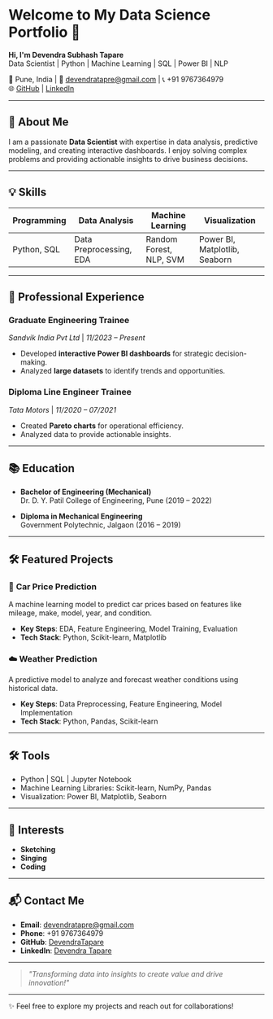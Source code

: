 # Welcome to My Data Science Portfolio 👋

**Hi, I'm Devendra Subhash Tapare**  
Data Scientist | Python | Machine Learning | SQL | Power BI | NLP  

📍 Pune, India | 📧 [devendratapre@gmail.com](mailto:devendratapre@gmail.com) | 📞 +91 9767364979  
🌐 [GitHub](https://github.com/DevendraTapare) | [LinkedIn](https://linkedin.com/in/devendra-tapare-3099a5192)  

---

## 🚀 About Me  
I am a passionate **Data Scientist** with expertise in data analysis, predictive modeling, and creating interactive dashboards. I enjoy solving complex problems and providing actionable insights to drive business decisions.  

---

## 💡 Skills  

| **Programming**         | **Data Analysis**        | **Machine Learning**      | **Visualization** |
|--------------------------|--------------------------|----------------------------|--------------------|
| Python, SQL              | Data Preprocessing, EDA | Random Forest, NLP, SVM   | Power BI, Matplotlib, Seaborn |

---

## 💼 Professional Experience  

### **Graduate Engineering Trainee**  
*Sandvik India Pvt Ltd* | *11/2023 – Present*  
- Developed **interactive Power BI dashboards** for strategic decision-making.  
- Analyzed **large datasets** to identify trends and opportunities.  

### **Diploma Line Engineer Trainee**  
*Tata Motors* | *11/2020 – 07/2021*  
- Created **Pareto charts** for operational efficiency.  
- Analyzed data to provide actionable insights.

---

## 📚 Education  

- **Bachelor of Engineering (Mechanical)**  
  Dr. D. Y. Patil College of Engineering, Pune (2019 – 2022)  

- **Diploma in Mechanical Engineering**  
  Government Polytechnic, Jalgaon (2016 – 2019)  

---

## 🛠️ Featured Projects  

### 🚗 **Car Price Prediction**  
A machine learning model to predict car prices based on features like mileage, make, model, year, and condition.  
- **Key Steps**: EDA, Feature Engineering, Model Training, Evaluation  
- **Tech Stack**: Python, Scikit-learn, Matplotlib  

### ☁️ **Weather Prediction**  
A predictive model to analyze and forecast weather conditions using historical data.  
- **Key Steps**: Data Preprocessing, Feature Engineering, Model Implementation  
- **Tech Stack**: Python, Pandas, Scikit-learn  

---

## 🛠️ Tools  

- Python | SQL | Jupyter Notebook  
- Machine Learning Libraries: Scikit-learn, NumPy, Pandas  
- Visualization: Power BI, Matplotlib, Seaborn  

---

## 🎨 Interests  

- **Sketching**  
- **Singing**  
- **Coding**  

---

## 📬 Contact Me  

- **Email**: [devendratapre@gmail.com](mailto:devendratapre@gmail.com)  
- **Phone**: +91 9767364979  
- **GitHub**: [DevendraTapare](https://github.com/DevendraTapare)  
- **LinkedIn**: [Devendra Tapare](https://linkedin.com/in/devendra-tapare-3099a5192)  

---

> *"Transforming data into insights to create value and drive innovation!"*

---

✨ Feel free to explore my projects and reach out for collaborations!
